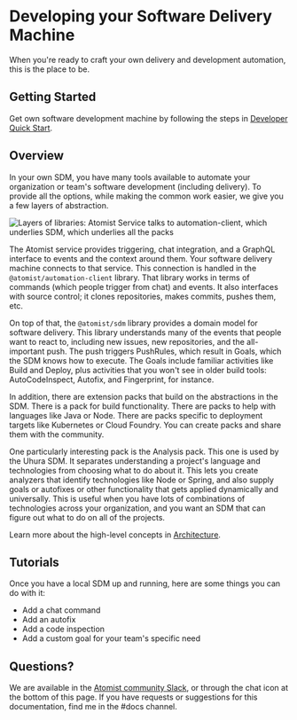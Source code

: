 # Developing your Software Delivery Machine

When you're ready to craft your own delivery and development automation, this is the place to be.

## Getting Started

Get own software development machine by following the steps in [Developer Quick Start](../quick-start.md).

## Overview

In your own SDM, you have many tools available to automate your organization or team's software development (including delivery). To provide all the options, while making the common work easier, we give you a few layers of abstraction.

![Layers of libraries: Atomist Service talks to automation-client, which underlies SDM, which
underlies all the packs](img/layers-of-libs.png)

The Atomist service provides triggering, chat integration, and a GraphQL interface to events and the context around them. Your software delivery machine connects to that service. This connection is handled in the `@atomist/automation-client` library. That library works in terms of commands (which people trigger from chat) and events. It also interfaces with source control; it clones repositories, makes commits, pushes them, etc.

On top of that, the `@atomist/sdm` library provides a domain model for software delivery. This library understands many of the events that people want to react to, including new issues, new repositories, and the all-important push. The push triggers PushRules, which result in Goals, which the SDM knows how to execute. The Goals include familiar activities like Build and Deploy, plus
activities that you won't see in older build tools: AutoCodeInspect, Autofix, and Fingerprint, for instance.

In addition, there are extension packs that build on the abstractions in the SDM. There is a pack for build functionality. There are packs to help with languages like Java or Node. There are packs specific to deployment targets like Kubernetes or Cloud Foundry. You can create packs and share them with the community.

One particularly interesting pack is the Analysis pack. This one is used by the Uhura SDM. It separates understanding a project's language and technologies from choosing what to do about it.
This lets you create analyzers that identify technologies like Node or Spring, and also supply goals or autofixes or other functionality that gets applied dynamically and universally. This is useful
when you have lots of combinations of technologies across your organization, and you want an SDM
that can figure out what to do on all of the projects.

Learn more about the high-level concepts in [Architecture](architecture.md).

## Tutorials

Once you have a local SDM up and running, here are some things you can do with it:

* Add a chat command
* Add an autofix
* Add a code inspection
* Add a custom goal for your team's specific need

## Questions?

We are available in the [Atomist community Slack][join], or through the chat icon at the bottom of this page. If you have requests or suggestions for this documentation, find me in the #docs channel.

[join]: https://join.atomist.com/ (Atomist community Slack)
